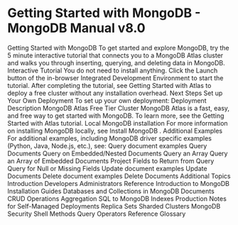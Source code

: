 # Getting Started with MongoDB - MongoDB Manual v8.0


Getting Started with MongoDB To get started and explore MongoDB, try the 5 minute interactive
tutorial that connects you to a MongoDB Atlas cluster and walks you through inserting, querying, and
deleting data in MongoDB. Interactive Tutorial You do not need to install anything. Click the Launch button
of the in-browser Integrated Development Environment to start the tutorial. After completing the tutorial, see Getting Started with Atlas to deploy a free cluster without any installation overhead. Next Steps Set up Your Own Deployment To set up your own deployment: Deployment Description MongoDB Atlas Free Tier Cluster MongoDB Atlas is a fast, easy, and free way to get started with
MongoDB. To learn more, see the Getting Started with Atlas tutorial. Local MongoDB installation For more information on installing MongoDB locally, see Install MongoDB . Additional Examples For additional examples, including MongoDB driver specific examples
(Python, Java, Node.js, etc.), see: Query document examples Query Documents Query on Embedded/Nested Documents Query an Array Query an Array of Embedded Documents Project Fields to Return from Query Query for Null or Missing Fields Update document examples Update Documents Delete document examples Delete Documents Additional Topics Introduction Developers Administrators Reference Introduction to MongoDB Installation Guides Databases and Collections in MongoDB Documents CRUD Operations Aggregation SQL to MongoDB Indexes Production Notes for Self-Managed Deployments Replica Sets Sharded Clusters MongoDB Security Shell Methods Query Operators Reference Glossary

